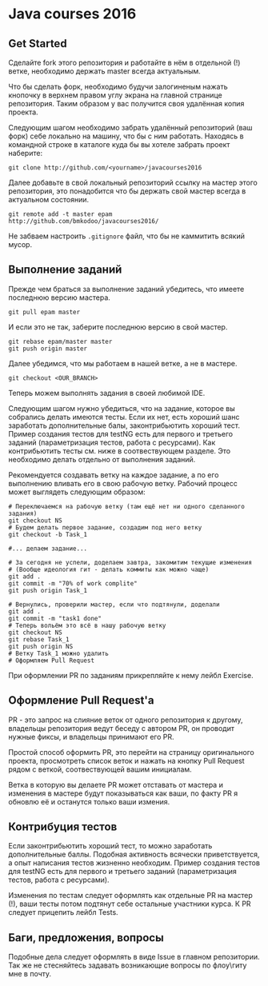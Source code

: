 # Java courses 2016

## Get Started

Сделайте fork этого репозитория и работайте в нём в отдельной (!) ветке, необходимо держать master всегда актуальным.

Что бы сделать форк, необходимо будучи залогиненым нажать кнопочку в верхнем правом углу экрана на главной странице репозитория. Таким образом у вас получится своя удалённая копия проекта.

Следующим шагом необходимо забрать удалённый репозиторий (ваш форк) себе локально на машину, что бы с ним работать. Находясь в командной строке в каталоге куда бы вы хотеле забрать проект наберите: 

`git clone http://github.com/<yourname>/javacourses2016`

Далее добавьте в свой локальный репозиторий ссылку на мастер этого репозитория, это понадобится что бы держать свой мастер всегда в актуальном состоянии.

`git remote add -t master epam http://github.com/bmkodoo/javacourses2016/`

Не забваем настроить `.gitignore` файл, что бы не каммитить всякий мусор.

## Выполнение заданий

Прежде чем браться за выполнение заданий убедитесь, что имеете последнюю версию мастера.

`git pull epam master`

И если это не так, заберите последнюю версию в свой мастер.

```
git rebase epam/master master
git push origin master
```

Далее убедимся, что мы работаем в нашей ветке, а не в мастере.

`git checkout <OUR_BRANCH>`

Теперь можем выполнять задания в своей любимой IDE.

Следующим шагом нужно убедиться, что на задание, которое вы собрались делать имеются тесты. Если их нет, есть хороший шанс заработать дополнительные балы, законтрибьютить хороший тест. Пример создания тестов для testNG есть для первого и третьего заданий (параметризация тестов, работа с ресурсами). Как контрибьютить тесты см. ниже в соотвествующем разделе. Это необходимо делать отдельно от выполнения заданий.

Рекомендуется создавать ветку на каждое задание, а по его выполнению вливать его в свою рабочую ветку. Рабочий процесс может выглядеть следующим образом:

```
# Переключаемся на рабочую ветку (там ещё нет ни одного сделанного задания)
git checkout NS
# Будем делать первое задание, создадим под него ветку
git checkout -b Task_1

#... делаем задание...

# За сегодня не успели, доделаем завтра, закомитим текущие изменения
# (Вообще идеология гит - делать коммиты как можно чаще)
git add .
git commit -m "70% of work complite"
git push origin Task_1

# Вернулись, проверили мастер, если что подтянули, доделали
git add .
git commit -m "task1 done"
# Теперь вольём это всё в нашу рабочую ветку
git checkout NS
git rebase Task_1
git push origin NS
# Ветку Task_1 можно удалить
# Оформляем Pull Request
```
При оформлении PR по заданиям прикрепляйте к нему лейбл Exercise.

## Оформление Pull Request'а

PR - это запрос на слияние веток от одного репозитория к другому, владельцы репозитория ведут беседу с автором PR, он проводит нужные фиксы, и владельцы принимают его PR.

Простой способ оформить PR, это перейти на страницу оригинального проекта, просмотреть список веток и нажать на кнопку Pull Request рядом с веткой, соотвествующей вашим инициалам.

Ветка в которую вы делаете PR может отставать от мастера и изменения в мастере будут показываться как ваши, по факту PR я обновлю её и останутся только ваши измения.

## Контрибуция тестов

Если законтрибьютить хороший тест, то можно заработать дополнительные баллы. Подобная активность всячески приветствуется, а опыт написания тестов жизненно необходим. Пример создания тестов для testNG есть для первого и третьего заданий (параметризация тестов, работа с ресурсами).

Изменения по тестам следует оформлять как отдельные PR на мастер (!), ваши тесты потом подтянут себе остальные участники курса. К PR следует прицепить лейбл Tests.

## Баги, предложения, вопросы
Подобные дела следует оформлять в виде Issue в главном репозитории. Так же не стесняйтесь задавать возникающие вопросы по флоу\гиту мне в почту. 

